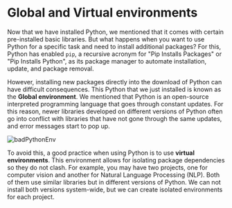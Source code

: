 # Global and Virtual environments

Now that we have installed Python, we mentioned that it comes with certain pre-installed basic libraries. But what happens when you want to use Python for a specific task and need to install additional packages? For this, Python has enabled `pip`, a recursive acronym for "Pip Installs Packages" or "Pip Installs Python", as its package manager to automate installation, update, and package removal.

However, installing new packages directly into the download of Python can have difficult consequences. This Python that we just installed is known as the **Global environment**. We mentioned that Python is an open-source interpreted programming language that goes through constant updates. For this reason, newer libraries developed on different versions of Python often go into conflict with libraries that have not gone through the same updates, and error messages start to pop up.

![badPythonEnv](https://github.com/mayraberrones94/CCI_technical/assets/35910638/807787ef-d5e2-4740-854b-f387b1602e90)


To avoid this, a good practice when using Python is to use **virtual environments**. This environment allows for isolating package dependencies so they do not clash. For example, you may have two projects, one for computer vision and another for Natural Language Processing (NLP). Both of them use similar libraries but in different versions of Python. We can not install both versions system-wide, but we can create isolated environments for each project.

